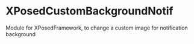 XPosedCustomBackgroundNotif
===========================

Module for XPosedFramework, to change a custom image for notification background
